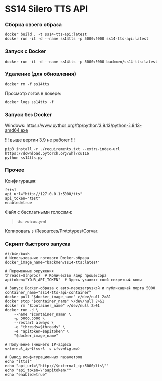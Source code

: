 # SS14 Silero TTS API

### Сборка своего образа
```
docker build . -t ss14-tts-api:latest
docker run -it -d --name ss14tts -p 5000:5000 ss14-tts-api:latest
```

### Запуск с Docker
```
docker run -it -d --name ss14tts -p 5000:5000 backmen/ss14-tts:latest
```

### Удаление (для обновления)
```
docker rm -f ss14tts
```

Просмотр логов в докере:
```
docker logs ss14tts -f
```

### Запуск без Docker

Windows: https://www.python.org/ftp/python/3.9.13/python-3.9.13-amd64.exe

!!! выше версии 3.9 не работет !!!

```
pip3 install -r ./requirements.txt --extra-index-url https://download.pytorch.org/whl/cu116
python ss14tts.py
```

### Прочее

Конфигурация:

```
[tts]
api_url="http://127.0.0.1:5000/tts"
api_token="test"
enabled=true
```


Файл с бесплатными голосами:
> tts-voices.yml

Копировать в /Resources/Prototypes/Corvax

### Скрипт быстрого запуска

```
#!/bin/bash
# Использование готового Docker-образа
docker_image_name="backmen/ss14-tts:latest"

# Переменные окружения
threads=$(nproc)  # Количество ядер процессора
apitoken="YOUR_API_TOKEN"  # Здесь укажите свой секретный ключ

# Запуск Docker-образа с авто-перезагрузкой и публикацией порта 5000
container_name="ss14-tts-api-container"
docker pull "$docker_image_name" >/dev/null 2>&1
docker stop "$container_name" >/dev/null 2>&1
docker rm "$container_name" >/dev/null 2>&1
docker run -d \
    --name "$container_name" \
    -p 5000:5000 \
    --restart always \
    -e "threads=$threads" \
    -e "apitoken=$apitoken" \
    "$docker_image_name"

# Получение внешнего IP-адреса
external_ip=$(curl -s ifconfig.me)

# Вывод конфигурационных параметров
echo "[tts]"
echo "api_url=\"http://$external_ip:5000/tts\""
echo "api_token=\"$apitoken\""
echo "enabled=true"
```
